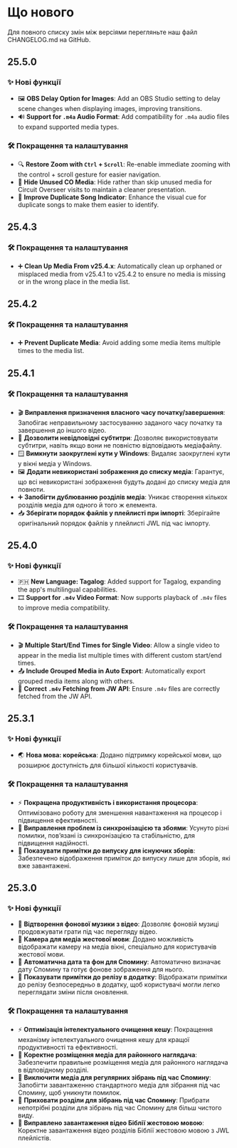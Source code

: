 <!-- markdownlint-disable no-duplicate-heading -->

# Що нового

Для повного списку змін між версіями перегляньте наш файл CHANGELOG.md на GitHub.

## 25.5.0

### ✨ Нові функції

- 🖼️ **OBS Delay Option for Images**: Add an OBS Studio setting to delay scene changes when displaying images, improving transitions.
- 🔊 **Support for `.m4a` Audio Format**: Add compatibility for `.m4a` audio files to expand supported media types.

### 🛠️ Покращення та налаштування

- 🔍 **Restore Zoom with `Ctrl` + `Scroll`**: Re-enable immediate zooming with the control + scroll gesture for easier navigation.
- 👤 **Hide Unused CO Media**: Hide rather than skip unused media for Circuit Overseer visits to maintain a cleaner presentation.
- 🎵 **Improve Duplicate Song Indicator**: Enhance the visual cue for duplicate songs to make them easier to identify.

## 25.4.3

### 🛠️ Покращення та налаштування

- ➕ **Clean Up Media From v25.4.x**: Automatically clean up orphaned or misplaced media from v25.4.1 to v25.4.2 to ensure no media is missing or in the wrong place in the media list.

## 25.4.2

### 🛠️ Покращення та налаштування

- ➕ **Prevent Duplicate Media**: Avoid adding some media items multiple times to the media list.

## 25.4.1

### 🛠️ Покращення та налаштування

- 🎬 **Виправлення призначення власного часу початку/завершення**: Запобігає неправильному застосуванню заданого часу початку та завершення до іншого відео.
- 📝 **Дозволити невідповідні субтитри**: Дозволяє використовувати субтитри, навіть якщо вони не повністю відповідають медіафайлу.
- 🪟 **Вимкнути заокруглені кути у Windows**: Видаляє заокруглені кути у вікні медіа у Windows.
- 🖼 **Додати невикористані зображення до списку медіа**: Гарантує, що всі невикористані зображення будуть додані до списку медіа для повноти.
- ➕ **Запобігти дублюванню розділів медіа**: Уникає створення кількох розділів медіа для одного й того ж елемента.
- 📥 **Зберігати порядок файлів у плейлисті при імпорті**: Зберігайте оригінальний порядок файлів у плейлисті JWL під час імпорту.

## 25.4.0

### ✨ Нові функції

- 🇵🇭 **New Language: Tagalog**: Added support for Tagalog, expanding the app's multilingual capabilities.
- 🎞 **Support for `.m4v` Video Format**: Now supports playback of `.m4v` files to improve media compatibility.

### 🛠️ Покращення та налаштування

- 🎬 **Multiple Start/End Times for Single Video**: Allow a single video to appear in the media list multiple times with different custom start/end times.
- 📤 **Include Grouped Media in Auto Export**: Automatically export grouped media items along with others.
- 📡 **Correct `.m4v` Fetching from JW API**: Ensure `.m4v` files are correctly fetched from the JW API.

## 25.3.1

### ✨ Нові функції

- 🌏 **Нова мова: корейська**: Додано підтримку корейської мови, що розширює доступність для більшої кількості користувачів.

### 🛠️ Покращення та налаштування

- ⚡ **Покращена продуктивність і використання процесора**: Оптимізовано роботу для зменшення навантаження на процесор і підвищення ефективності.
- 🔄 **Виправлення проблем із синхронізацією та збоями**: Усунуто різні помилки, пов’язані із синхронізацією та стабільністю, для підвищення надійності.
- 📜 **Показувати примітки до випуску для існуючих зборів**: Забезпечено відображення приміток до випуску лише для зборів, які вже завантажені.

## 25.3.0

### ✨ Нові функції

- 🎵 **Відтворення фонової музики з відео**: Дозволяє фоновій музиці продовжувати грати під час перегляду відео.
- 🎥 **Камера для медіа жестової мови**: Додано можливість відображати камеру на медіа вікні, спеціально для користувачів жестової мови.
- 📅 **Автоматична дата та фон для Спомину**: Автоматично визначає дату Спомину та готує фонове зображення для нього.
- 📜 **Показувати примітки до релізу в додатку**: Відображати примітки до релізу безпосередньо в додатку, щоб користувачі могли легко переглядати зміни після оновлення.

### 🛠️ Покращення та налаштування

- ⚡ **Оптимізація інтелектуального очищення кешу**: Покращення механізму інтелектуального очищення кешу для кращої продуктивності та ефективності.
- 📂 **Коректне розміщення медіа для районного наглядача**: Забезпечити правильне розміщення медіа для районного наглядача в відповідному розділі.
- 📅 **Виключити медіа для регулярних зібрань під час Спомину**: Запобігти завантаженню стандартного медіа для зібрання під час Спомину, щоб уникнути помилок.
- 📅 **Приховати розділи для зібрань під час Спомину**: Прибрати непотрібні розділи для зібрань під час Спомину для більш чистого виду.
- 📖 **Виправлено завантаження відео Біблії жестовою мовою**: Коректне завантаження відео розділів Біблії жестовою мовою з JWL плейлістів.

